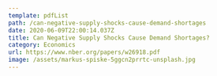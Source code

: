 ```yaml
---
template: pdfList
path: /can-negative-supply-shocks-cause-demand-shortages
date: 2020-06-09T22:00:14.037Z
title: Can Negative Supply Shocks Cause Demand Shortages?
category: Economics
url: https://www.nber.org/papers/w26918.pdf
image: /assets/markus-spiske-5ggcn2prrtc-unsplash.jpg
---
```

